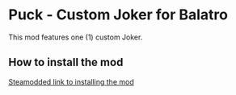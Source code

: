 # Puck - Custom Joker for Balatro

This mod features one (1) custom Joker.

## How to install the mod

[Steamodded link to installing the mod](https://github.com/Steamopollys/Steamodded?tab=readme-ov-file#how-to-install-a-mod)
